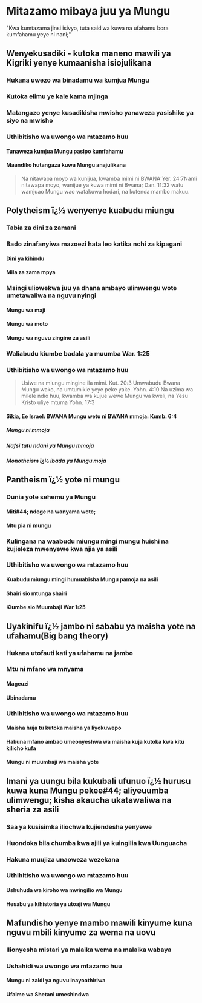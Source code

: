 # Mitazamo mibaya juu ya Mungu

"Kwa kumtazama jinsi isivyo&#44; tuta saidiwa kuwa na ufahamu bora kumfahamu yeye ni nani;"

## Wenyekusadiki - kutoka maneno mawili ya Kigriki yenye kumaanisha isiojulikana
### Hukana uwezo wa binadamu wa kumjua Mungu
### Kutoka elimu ye kale kama mjinga
### Matangazo yenye kusadikisha mwisho yanaweza yasishike ya siyo na mwisho
### Uthibitisho wa uwongo wa mtazamo huu
#### Tunaweza kumjua Mungu pasipo kumfahamu
#### Maandiko hutangaza kuwa Mungu anajulikana
> Na nitawapa moyo wa kunijua&#44; kwamba mimi ni BWANA:Yer. 24:7Nami nitawapa moyo&#44; wanijue ya kuwa mimi ni Bwana;
> Dan. 11:32 watu wamjuao Mungu wao watakuwa hodari&#44; na kutenda mambo makuu.
## Polytheism ï¿½ wenyenye kuabudu miungu 
### Tabia za dini za zamani
### Bado zinafanyiwa mazoezi hata leo katika nchi za kipagani
#### Dini ya kihindu
#### Mila za zama mpya
### Msingi uliowekwa juu ya dhana ambayo ulimwengu wote umetawaliwa na nguvu nyingi
#### Mungu wa maji
#### Mungu wa moto
#### Mungu wa nguvu zingine za asili
### Waliabudu kiumbe badala ya muumba War. 1:25
### Uthibitisho wa uwongo wa mtazamo huu
> Usiwe na miungu mingine ila mimi. Kut. 20:3
> Umwabudu Bwana Mungu wako&#44; na umtumikie yeye peke yake. Yohn. 4:10
> Na uzima wa milele ndio huu&#44; kwamba wa kujue wewe Mungu wa kweli&#44; na Yesu Kristo uliye mtuma Yohn. 17:3
#### Sikia&#44; Ee Israel: BWANA Mungu wetu ni BWANA mmoja: Kumb. 6:4
##### Mungu ni mmoja
##### Nafsi tatu ndani ya Mungu mmoja
##### Monotheism ï¿½ ibada ya Mungu moja
## Pantheism ï¿½ yote ni mungu
### Dunia yote sehemu ya Mungu
#### Miti#44; ndege na wanyama wote;
#### Mtu pia ni mungu
### Kulingana na waabudu miungu mingi mungu huishi na kujieleza mwenyewe kwa njia ya asili
### Uthibitisho wa uwongo wa mtazamo huu
#### Kuabudu miungu mingi humuabisha Mungu pamoja na asili
#### Shairi sio mtunga shairi
#### Kiumbe sio Muumbaji War 1:25 
## Uyakinifu ï¿½ jambo ni sababu ya maisha yote na ufahamu(Big bang theory)
### Hukana utofauti kati ya ufahamu na jambo
### Mtu ni mfano wa mnyama
#### Mageuzi
#### Ubinadamu
### Uthibitisho wa uwongo wa mtazamo huu
#### Maisha huja tu kutoka maisha ya liyokuwepo
#### Hakuna mfano ambao umeonyeshwa wa maisha kuja kutoka kwa kitu kilicho kufa
#### Mungu ni muumbaji wa maisha yote
## Imani ya uungu bila kukubali ufunuo ï¿½ hurusu kuwa kuna Mungu pekee#44; aliyeuumba ulimwengu; kisha akaucha ukatawaliwa na sheria za asili 
### Saa ya kusisimka iliochwa kujiendesha yenyewe
### Huondoka bila chumba kwa ajili ya kuingilia kwa Uunguacha
### Hakuna muujiza unaoweza wezekana
### Uthibitisho wa uwongo wa mtazamo huu
#### Ushuhuda wa kiroho wa mwingilio wa Mungu
#### Hesabu ya kihistoria ya utoaji wa Mungu
## Mafundisho yenye mambo mawili kinyume kuna nguvu mbili kinyume za wema na uovu
### Ilionyesha mistari ya malaika wema na malaika wabaya
### Ushahidi wa uwongo wa mtazamo huu
#### Mungu ni zaidi ya nguvu inayoathiriwa
#### Ufalme wa Shetani umeshindwa